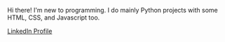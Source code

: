 
<body>
    <p>Hi there! I'm new to programming. I do mainly Python projects with some HTML, CSS, and Javascript too.</p>
    <a href="https://www.linkedin.com/in/vincentliem/">LinkedIn Profile</a>
</body>
